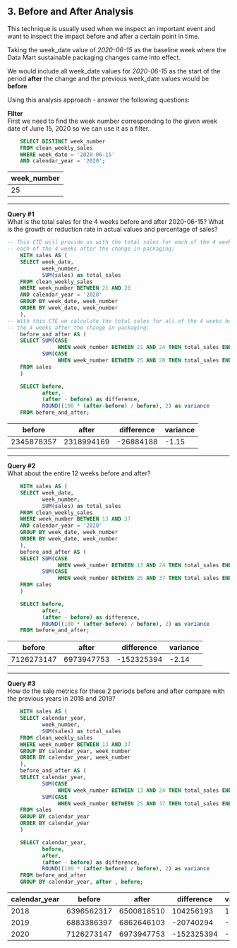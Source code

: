 ## 3. Before and After Analysis

This technique is usually used when we inspect an important event and want to inspect the impact before and after a certain point in time. 

Taking the week_date value of *2020-06-15* as the baseline week where the Data Mart sustainable packaging changes came into effect.

We would include all week_date values for *2020-06-15* as the start of the period **after** the change and the previous week_date values would be **before**

Using this analysis approach - answer the following questions:

**Filter** <br>
First we need to find the week number corresponding to the given week date of June 15, 2020 so we can use it as a filter.
```sql
    SELECT DISTINCT week_number
    FROM clean_weekly_sales
    WHERE week_date = '2020-06-15'
    AND calendar_year = '2020';
```
| week_number |
| ----------- |
| 25          |

---
**Query #1** <br>
What is the total sales for the 4 weeks before and after 2020-06-15? What is the growth or reduction rate in actual values and percentage of sales?
```sql
-- This CTE will provide us with the total sales for each of the 4 weeks before and
-- each of the 4 weeks after the change in packaging:
    WITH sales AS (
    SELECT week_date,
    	   week_number,
           SUM(sales) as total_sales
    FROM clean_weekly_sales
    WHERE week_number BETWEEN 21 AND 28
    AND calendar_year = '2020'
    GROUP BY week_date, week_number
    ORDER BY week_date, week_number
    ),
-- With this CTE we calculate the total sales for all of the 4 weeks before and
-- the 4 weeks after the change in packaging: 
    before_and_after AS (
    SELECT SUM(CASE 
               	WHEN week_number BETWEEN 21 AND 24 THEN total_sales END) AS before,
      	   SUM(CASE
               	WHEN week_number BETWEEN 25 AND 28 THEN total_sales END) as after
    FROM sales
    )
```
```sql
    SELECT before,
    	   after,
           (after - before) as difference,
    	   ROUND((100 * (after-before) / before), 2) as variance
    FROM before_and_after;
```
| before     | after      | difference | variance |
| ---------- | ---------- | ---------- | -------- |
| 2345878357 | 2318994169 | -26884188  | -1.15    |

---
**Query #2** <br>
What about the entire 12 weeks before and after?
```sql
    WITH sales AS (
    SELECT week_date,
    	   week_number,
           SUM(sales) as total_sales
    FROM clean_weekly_sales
    WHERE week_number BETWEEN 13 AND 37
    AND calendar_year = '2020'
    GROUP BY week_date, week_number
    ORDER BY week_date, week_number
    ),
    before_and_after AS (
    SELECT SUM(CASE 
               	WHEN week_number BETWEEN 13 AND 24 THEN total_sales END) AS before,
      	   SUM(CASE
               	WHEN week_number BETWEEN 25 AND 37 THEN total_sales END) as after
    FROM sales
    )
```
```sql
    SELECT before,
    	   after,
           (after - before) as difference,
    	   ROUND((100 * (after-before) / before), 2) as variance
    FROM before_and_after;
```
| before     | after      | difference | variance |
| ---------- | ---------- | ---------- | -------- |
| 7126273147 | 6973947753 | -152325394 | -2.14    |

---
**Query #3** <br>
How do the sale metrics for these 2 periods before and after compare with the previous years in 2018 and 2019?
```sql
    WITH sales AS (
    SELECT calendar_year,
    	   week_number,
           SUM(sales) as total_sales
    FROM clean_weekly_sales
    WHERE week_number BETWEEN 13 AND 37
    GROUP BY calendar_year, week_number
    ORDER BY calendar_year, week_number
    ),
    before_and_after AS (
    SELECT calendar_year,
      	   SUM(CASE 
               	WHEN week_number BETWEEN 13 AND 24 THEN total_sales END) AS before,
      	   SUM(CASE
               	WHEN week_number BETWEEN 25 AND 37 THEN total_sales END) as after
    FROM sales
    GROUP BY calendar_year
    ORDER BY calendar_year
    )
```
```sql
    SELECT calendar_year, 
    	   before,
           after,
           (after - before) as difference,
    	   ROUND((100 * (after-before) / before), 2) as variance
    FROM before_and_after
    GROUP BY calendar_year, after , before;
```
| calendar_year | before     | after      | difference | variance |
| ------------- | ---------- | ---------- | ---------- | -------- |
| 2018          | 6396562317 | 6500818510 | 104256193  | 1.63     |
| 2019          | 6883386397 | 6862646103 | -20740294  | -0.30    |
| 2020          | 7126273147 | 6973947753 | -152325394 | -2.14    |

